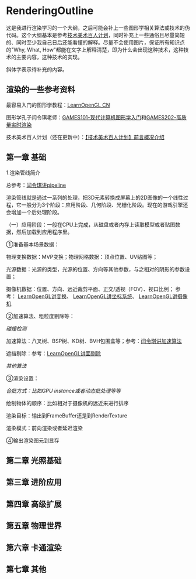 # RenderingOutline

这是我进行渲染学习的一个大纲，之后可能会补上一些图形学相关算法或技术的伪代码。这个大纲基本是参考[技术美术百人计划](https://docs.qq.com/doc/DUFdKZE1oVFd3ZlBs)，同时补充上一些通俗且尽量简短的、同时至少我自己日后还能看懂的解释。尽量不会使用图片，保证所有知识点的"Why, What, How"都能在文字上解释清楚，即为什么会出现这种技术，这种技术的主要内容，这种技术的实现。

斜体字表示待补充的内容。

## 渲染的一些参考资料

最容易入门的图形学教程：[LearnOpenGL CN](https://learnopengl-cn.github.io/)

图形学孔子闫令琪老师：[GAMES101-现代计算机图形学入门](https://www.bilibili.com/video/BV1X7411F744)和[GAMES202-高质量实时渲染](https://www.bilibili.com/video/BV1YK4y1T7yY)

技术美术百人计划（还在更新中）：[【技术美术百人计划】前言概况介绍](https://www.bilibili.com/video/BV1oo4y1d71a)

## 第一章 基础

1.渲染管线简介

总参考：[闫令琪讲pipeline](https://www.bilibili.com/video/BV1X7411F744?p=8&t=1960)

渲染管线就是通过一系列的处理，把3D元素转换成屏幕上的2D图像的一个线性过程，它一般分为3个阶段：应用阶段、几何阶段、光栅化阶段。现在的游戏引擎还会增加一个后处理阶段。

（一）应用阶段：一般在CPU上完成，从磁盘或者内存上读取模型或者贴图数据，然后加载到应用程序里。

①准备基本场景数据：

物理变换数据：MVP变换；物理网格数据：顶点位置、UV贴图等；

光源数据：光源的类型，光源的位置、方向等其他参数，与之相对的阴影的参数设置；

摄像机数据：位置、方向、远近裁剪平面、正交/透视（FOV）、视口比例；
参考：
[LearnOpenGL讲变换](https://learnopengl-cn.github.io/01%20Getting%20started/07%20Transformations/)、
[LearnOpenGL讲坐标系统](https://learnopengl-cn.github.io/01%20Getting%20started/08%20Coordinate%20Systems/)、
[LearnOpenGL讲摄像机](https://learnopengl-cn.github.io/01%20Getting%20started/09%20Camera/)

②加速算法、粗粒度剔除等：

*碰撞检测*

加速算法：八叉树、BSP树、KD树、BVH包围盒等；参考：[闫令琪讲加速算法](https://www.bilibili.com/video/BV1X7411F744?p=14&t=1100)

遮挡剔除：参考：[LearnOpenGL讲面剔除](https://learnopengl-cn.github.io/04%20Advanced%20OpenGL/04%20Face%20culling/)

*其他算法*

③渲染设置：

*合批方式：比如GPU instance或者动态批处理等等*

绘制物体的顺序：比如相对于摄像机的远近来进行排序

渲染目标：输出到FrameBuffer还是到RenderTexture

渲染模式：前向渲染或者延迟渲染

④输出渲染图元到显存

## 第二章 光照基础

## 第三章 进阶应用

## 第四章 高级扩展

## 第五章 物理世界

## 第六章 卡通渲染

## 第七章 其他